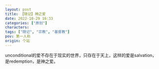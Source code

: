 ```yaml
---
layout: post
title: 【随记】神之爱
date: 2022-10-29 16:33
categories: ["原创"]
characters: 
tags: ["随记", "宗教", "基督教"]
pov: 第一人称
origin: 个站
---
```


unconditional的爱不存在于现实的世界，只存在于天上，这样的爱是salvation，是redemption，是神之爱。
